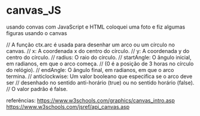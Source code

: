 # canvas_JS
usando convas com JavaScript e HTML
coloquei uma foto e fiz algumas figuras usando o canvas



// A função ctx.arc é usada para desenhar um arco ou um círculo no canvas.
// x: A coordenada x do centro do círculo.
// y: A coordenada y do centro do círculo.
// radius: O raio do círculo.
// startAngle: O ângulo inicial, em radianos, em que o arco começa. 
// (0 é a posição de 3 horas no círculo do relógio).
// endAngle: O ângulo final, em radianos, em que o arco termina.
// anticlockwise: Um valor booleano que especifica se o arco deve ser 
// desenhado no sentido anti-horário (true) ou no sentido horário (false). 
// O valor padrão é false.

referências: https://www.w3schools.com/graphics/canvas_intro.asp
https://www.w3schools.com/jsref/api_canvas.asp
